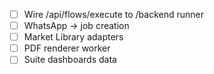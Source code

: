 - [ ] Wire /api/flows/execute to /backend runner
- [ ] WhatsApp → job creation
- [ ] Market Library adapters
- [ ] PDF renderer worker
- [ ] Suite dashboards data
